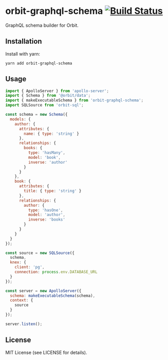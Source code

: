 # orbit-graphql-schema [![Build Status](https://github.com/tchak/orbit-graphql-schema/workflows/CI/badge.svg)](https://github.com/tchak/orbit-graphql-schema/actions)

GraphQL schema builder for Orbit.

## Installation

Install with yarn:

```
yarn add orbit-graphql-schema
```

## Usage

```javascript
import { ApolloServer } from 'apollo-server';
import { Schema } from '@orbit/data';
import { makeExecutableSchema } from 'orbit-graphql-schema';
import SQLSource from 'orbit-sql';

const schema = new Schema({
  models: {
    author: {
      attributes: {
        name: { type: 'string' }
      },
      relationships: {
        books: {
          type: 'hasMany',
          model: 'book',
          inverse: 'author'
        }
      }
    },
    book: {
      attributes: {
        title: { type: 'string' }
      },
      relationships: {
        author: {
          type: 'hasOne',
          model: 'author',
          inverse: 'books'
        }
      }
    }
  }
});

const source = new SQLSource({
  schema,
  knex: {
    client: 'pg',
    connection: process.env.DATABASE_URL
  }
});

const server = new ApolloServer({
  schema: makeExecutableSchema(schema),
  context: {
    source
  }
});

server.listen();
```

## License

MIT License (see LICENSE for details).
